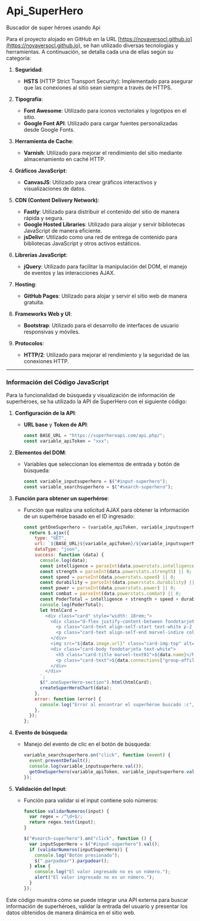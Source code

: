 # Api_SuperHero
Buscador de super héroes usando Api


Para el proyecto alojado en GitHub en la URL [https://novaversocl.github.io](https://novaversocl.github.io), se han utilizado diversas tecnologías y herramientas. A continuación, se detalla cada una de ellas según su categoría:

1. **Seguridad**:
   - **HSTS** (HTTP Strict Transport Security): Implementado para asegurar que las conexiones al sitio sean siempre a través de HTTPS.

2. **Tipografía**:
   - **Font Awesome**: Utilizado para iconos vectoriales y logotipos en el sitio.
   - **Google Font API**: Utilizado para cargar fuentes personalizadas desde Google Fonts.

3. **Herramienta de Cache**:
   - **Varnish**: Utilizado para mejorar el rendimiento del sitio mediante almacenamiento en caché HTTP.

4. **Gráficos JavaScript**:
   - **CanvasJS**: Utilizado para crear gráficos interactivos y visualizaciones de datos.

5. **CDN (Content Delivery Network)**:
   - **Fastly**: Utilizado para distribuir el contenido del sitio de manera rápida y segura.
   - **Google Hosted Libraries**: Utilizado para alojar y servir bibliotecas JavaScript de manera eficiente.
   - **jsDelivr**: Utilizado como una red de entrega de contenido para bibliotecas JavaScript y otros activos estáticos.

6. **Librerías JavaScript**:
   - **jQuery**: Utilizado para facilitar la manipulación del DOM, el manejo de eventos y las interacciones AJAX.

7. **Hosting**:
   - **GitHub Pages**: Utilizado para alojar y servir el sitio web de manera gratuita.

8. **Frameworks Web y UI**:
   - **Bootstrap**: Utilizado para el desarrollo de interfaces de usuario responsivas y móviles.

9. **Protocolos**:
   - **HTTP/2**: Utilizado para mejorar el rendimiento y la seguridad de las conexiones HTTP.

---

### Información del Código JavaScript

Para la funcionalidad de búsqueda y visualización de información de superhéroes, se ha utilizado la API de SuperHero con el siguiente código:

1. **Configuración de la API**:
   - **URL base** y **Token de API**:
     ```javascript
     const BASE_URL = "https://superheroapi.com/api.php/";
     const variable_apiToken = "xxx";
     ```

2. **Elementos del DOM**:
   - Variables que seleccionan los elementos de entrada y botón de búsqueda:
     ```javascript
     const variable_inputsuperhero = $("#input-superhero");
     const variable_searchsuperhero = $("#search-superhero");
     ```

3. **Función para obtener un superhéroe**:
   - Función que realiza una solicitud AJAX para obtener la información de un superhéroe basado en el ID ingresado:
     ```javascript
     const getOneSuperhero = (variable_apiToken, variable_inputsuperhero) => {
       return $.ajax({
         type: "GET",
         url: `${BASE_URL}${variable_apiToken}/${variable_inputsuperhero}`,
         dataType: "json",
         success: function (data) {
           console.log(data);
           const intelligence = parseInt(data.powerstats.intelligence) || 0;
           const strength = parseInt(data.powerstats.strength) || 0;
           const speed = parseInt(data.powerstats.speed) || 0;
           const durability = parseInt(data.powerstats.durability) || 0;
           const power = parseInt(data.powerstats.power) || 0;
           const combat = parseInt(data.powerstats.combat) || 0;
           const PoderTotal = intelligence + strength + speed + durability + power + combat;
           console.log(PoderTotal);
           let htmlCard = `
             <div class="card" style="width: 18rem;">
               <div class="d-flex justify-content-between fondotarjetatitulo ">
                 <p class="card-text align-self-start text-white p-2 marvel-indice">ID: ${data.id}</p>
                 <p class="card-text align-self-end marvel-indice colorpoder p-2">Poder Total: ${PoderTotal}</p>
               </div>
               <img src="${data.image.url}" class="card-img-top" alt="Foto de ${data.name}">
               <div class="card-body fondotarjeta text-white">
                 <h5 class="card-title marvel-text01">${data.name}</h5>
                 <p class="card-text">${data.connections["group-affiliation"]}</p>
               </div>
             </div>
           `;
           $(".oneSuperHero-section").html(htmlCard);
           createSuperHeroChart(data);
         },
         error: function (error) {
           console.log("Error al encontrar el superhéroe buscado :c", error);
         },
       });
     };
     ```

4. **Evento de búsqueda**:
   - Manejo del evento de clic en el botón de búsqueda:
     ```javascript
     variable_searchsuperhero.on("click", function (event) {
       event.preventDefault();
       console.log(variable_inputsuperhero.val());
       getOneSuperhero(variable_apiToken, variable_inputsuperhero.val());
     });
     ```

5. **Validación del Input**:
   - Función para validar si el input contiene solo números:
     ```javascript
     function validarNumeros(input) {
       var regex = /^\d+$/;
       return regex.test(input);
     }

     $("#search-superhero").on("click", function () {
       var inputSuperHero = $("#input-superhero").val();
       if (validarNumeros(inputSuperHero)) {
         console.log("Botón presionado");
         $(".parpadear").parpadear();
       } else {
         console.log("El valor ingresado no es un número.");
         alert("El valor ingresado no es un número.");
       }
     });
     ```

Este código muestra cómo se puede integrar una API externa para buscar información de superhéroes, validar la entrada del usuario y presentar los datos obtenidos de manera dinámica en el sitio web.
